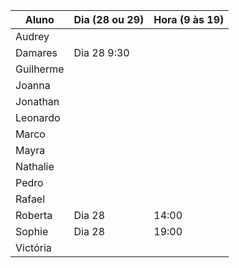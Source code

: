 | Aluno     | Dia (28 ou 29) | Hora (9 às 19) |
| --------- | -------------- | -------------- |
| Audrey    |                |                |
| Damares   |    Dia 28            9:30|                |
| Guilherme |                |                |
| Joanna    |                |                |
| Jonathan  |                |                |
| Leonardo  |                |                |
| Marco     |                |                |
| Mayra     |                |                |
| Nathalie  |                |                |
| Pedro     |                |                |
| Rafael    |                |                |
| Roberta   |     Dia 28     |      14:00     |
| Sophie    |     Dia 28     |      19:00     |
| Victória  |                |                |

